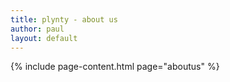 ```yaml
---
title: plynty - about us
author: paul
layout: default
---
```


{% include page-content.html page="aboutus" %}
